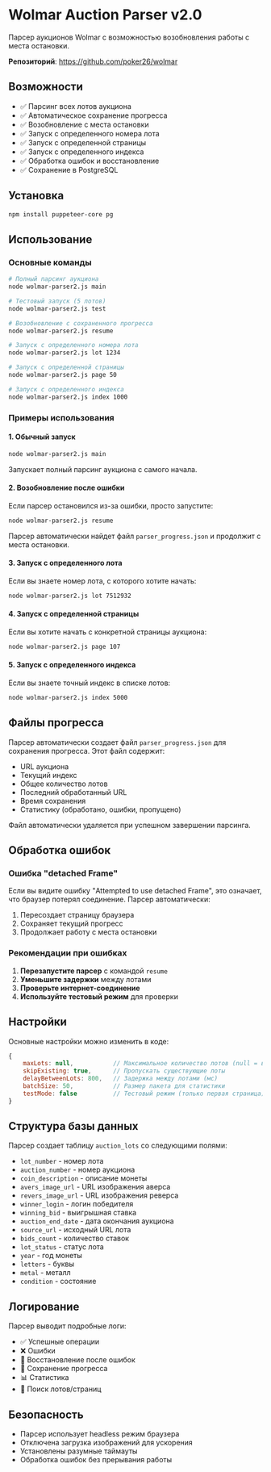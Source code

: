 # Wolmar Auction Parser v2.0

Парсер аукционов Wolmar с возможностью возобновления работы с места остановки.

**Репозиторий**: https://github.com/poker26/wolmar

## Возможности

- ✅ Парсинг всех лотов аукциона
- ✅ Автоматическое сохранение прогресса
- ✅ Возобновление с места остановки
- ✅ Запуск с определенного номера лота
- ✅ Запуск с определенной страницы
- ✅ Запуск с определенного индекса
- ✅ Обработка ошибок и восстановление
- ✅ Сохранение в PostgreSQL

## Установка

```bash
npm install puppeteer-core pg
```

## Использование

### Основные команды

```bash
# Полный парсинг аукциона
node wolmar-parser2.js main

# Тестовый запуск (5 лотов)
node wolmar-parser2.js test

# Возобновление с сохраненного прогресса
node wolmar-parser2.js resume

# Запуск с определенного номера лота
node wolmar-parser2.js lot 1234

# Запуск с определенной страницы
node wolmar-parser2.js page 50

# Запуск с определенного индекса
node wolmar-parser2.js index 1000
```

### Примеры использования

#### 1. Обычный запуск
```bash
node wolmar-parser2.js main
```
Запускает полный парсинг аукциона с самого начала.

#### 2. Возобновление после ошибки
Если парсер остановился из-за ошибки, просто запустите:
```bash
node wolmar-parser2.js resume
```
Парсер автоматически найдет файл `parser_progress.json` и продолжит с места остановки.

#### 3. Запуск с определенного лота
Если вы знаете номер лота, с которого хотите начать:
```bash
node wolmar-parser2.js lot 7512932
```

#### 4. Запуск с определенной страницы
Если вы хотите начать с конкретной страницы аукциона:
```bash
node wolmar-parser2.js page 107
```

#### 5. Запуск с определенного индекса
Если вы знаете точный индекс в списке лотов:
```bash
node wolmar-parser2.js index 5000
```

## Файлы прогресса

Парсер автоматически создает файл `parser_progress.json` для сохранения прогресса. Этот файл содержит:

- URL аукциона
- Текущий индекс
- Общее количество лотов
- Последний обработанный URL
- Время сохранения
- Статистику (обработано, ошибки, пропущено)

Файл автоматически удаляется при успешном завершении парсинга.

## Обработка ошибок

### Ошибка "detached Frame"
Если вы видите ошибку "Attempted to use detached Frame", это означает, что браузер потерял соединение. Парсер автоматически:

1. Пересоздает страницу браузера
2. Сохраняет текущий прогресс
3. Продолжает работу с места остановки

### Рекомендации при ошибках

1. **Перезапустите парсер** с командой `resume`
2. **Уменьшите задержки** между лотами
3. **Проверьте интернет-соединение**
4. **Используйте тестовый режим** для проверки

## Настройки

Основные настройки можно изменить в коде:

```javascript
{
    maxLots: null,           // Максимальное количество лотов (null = все)
    skipExisting: true,      // Пропускать существующие лоты
    delayBetweenLots: 800,   // Задержка между лотами (мс)
    batchSize: 50,           // Размер пакета для статистики
    testMode: false          // Тестовый режим (только первая страница)
}
```

## Структура базы данных

Парсер создает таблицу `auction_lots` со следующими полями:

- `lot_number` - номер лота
- `auction_number` - номер аукциона
- `coin_description` - описание монеты
- `avers_image_url` - URL изображения аверса
- `revers_image_url` - URL изображения реверса
- `winner_login` - логин победителя
- `winning_bid` - выигрышная ставка
- `auction_end_date` - дата окончания аукциона
- `source_url` - исходный URL лота
- `bids_count` - количество ставок
- `lot_status` - статус лота
- `year` - год монеты
- `letters` - буквы
- `metal` - металл
- `condition` - состояние

## Логирование

Парсер выводит подробные логи:

- ✅ Успешные операции
- ❌ Ошибки
- 🔄 Восстановление после ошибок
- 💾 Сохранение прогресса
- 📊 Статистика
- 🎯 Поиск лотов/страниц

## Безопасность

- Парсер использует headless режим браузера
- Отключена загрузка изображений для ускорения
- Установлены разумные таймауты
- Обработка ошибок без прерывания работы
